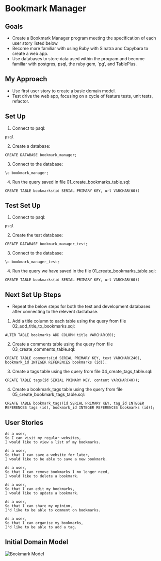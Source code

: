 # Bookmark Manager

## Goals
- Create a Bookmark Manager program meeting the specification of each user story listed below.
- Become more familiar with using Ruby with Sinatra and Capybara to create a web app.
- Use databases to store data used within the program and become familiar with postgres, psql, the ruby gem, 'pg', and TablePlus.

## My Approach
- Use first user story to create a basic domain model.
- Test drive the web app, focusing on a cycle of feature tests, unit tests, refactor.

## Set Up

1. Connect to psql:
```
psql
```
2. Create a database:
```
CREATE DATABASE bookmark_manager;
```
3. Connect to the database:
```
\c bookmark_manager;
```
4. Run the query saved in file 01_create_bookmarks_table.sql:
```
CREATE TABLE bookmarks(id SERIAL PRIMARY KEY, url VARCHAR(60))
```

## Test Set Up

1. Connect to psql:
```
psql
```
2. Create the test database:
```
CREATE DATABASE bookmark_manager_test;
```
3. Connect to the database:
```
\c bookmark_manager_test;
```
4. Run the query we have saved in the file 01_create_bookmarks_table.sql:
```
CREATE TABLE bookmarks(id SERIAL PRIMARY KEY, url VARCHAR(60))
```

## Next Set Up Steps
- Repeat the below steps for both the test and development databases after connecting to the relevent dastabase.
1. Add a title column to each table using the query from file 02_add_title_to_bookmarks.sql:
```
ALTER TABLE bookmarks ADD COLUMN title VARCHAR(60);
```
2. Create a comments table using the query from file 03_create_comments_table.sql:
```
CREATE TABLE comments(id SERIAL PRIMARY KEY, text VARCHAR(240), bookmark_id INTEGER REFERENCES bookmarks (id));
```
3. Create a tags table using the query from file 04_create_tags_table.sql:
```
CREATE TABLE tags(id SERIAL PRIMARY KEY, content VARCHAR(40));
```
4. Create a bookmark_tags table using the query from file 05_create_bookmark_tags_table.sql:
```
CREATE TABLE bookmark_tags(id SERIAL PRIMARY KEY, tag_id INTEGER REFERENCES tags (id), bookmark_id INTEGER REFERENCES bookmarks (id));
```

## User Stories

```
As a user,
So I can visit my regular websites,
I would like to view a list of my bookmarks.
```
```
As a user,
So that I can save a website for later,
I would like to be able to save a new bookmark.
```
```
As a user,
So that I can remove bookmarks I no longer need,
I would like to delete a bookmark.
```
```
As a user,
So that I can edit my bookmarks,
I would like to update a bookmark.
```
```
As a user,
So that I can share my opinion,
I'd like to be able to comment on bookmarks.
```
```
As a user,
So that I can organise my bookmarks,
I'd like to be able to add a tag.
```

## Initial Domain Model

![Bookmark Model](https://i.imgur.com/B05akBC.png)
